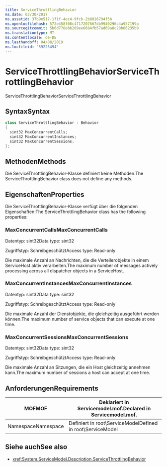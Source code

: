 ```yaml
---
title: ServiceThrottlingBehavior
ms.date: 03/30/2017
ms.assetid: 37b9e517-1f1f-4ec4-9fcb-2b8016794f5b
ms.openlocfilehash: 572e458f08c4717207667db9940296c4a957199a
ms.sourcegitcommit: 5b6d778ebb269ee6684fb57ad69a8c28b06235b9
ms.translationtype: MT
ms.contentlocale: de-DE
ms.lasthandoff: 04/08/2019
ms.locfileid: "59225494"
---
```

# <a name="servicethrottlingbehavior"></a><span data-ttu-id="06d04-102">ServiceThrottlingBehavior</span><span class="sxs-lookup"><span data-stu-id="06d04-102">ServiceThrottlingBehavior</span></span>
<span data-ttu-id="06d04-103">ServiceThrottlingBehavior</span><span class="sxs-lookup"><span data-stu-id="06d04-103">ServiceThrottlingBehavior</span></span>  
  
## <a name="syntax"></a><span data-ttu-id="06d04-104">Syntax</span><span class="sxs-lookup"><span data-stu-id="06d04-104">Syntax</span></span>  
  
```csharp  
class ServiceThrottlingBehavior : Behavior  
{  
  sint32 MaxConcurrentCalls;  
  sint32 MaxConcurrentInstances;  
  sint32 MaxConcurrentSessions;  
};  
```  
  
## <a name="methods"></a><span data-ttu-id="06d04-105">Methoden</span><span class="sxs-lookup"><span data-stu-id="06d04-105">Methods</span></span>  
 <span data-ttu-id="06d04-106">Die ServiceThrottlingBehavior-Klasse definiert keine Methoden.</span><span class="sxs-lookup"><span data-stu-id="06d04-106">The ServiceThrottlingBehavior class does not define any methods.</span></span>  
  
## <a name="properties"></a><span data-ttu-id="06d04-107">Eigenschaften</span><span class="sxs-lookup"><span data-stu-id="06d04-107">Properties</span></span>  
 <span data-ttu-id="06d04-108">Die ServiceThrottlingBehavior-Klasse verfügt über die folgenden Eigenschaften:</span><span class="sxs-lookup"><span data-stu-id="06d04-108">The ServiceThrottlingBehavior class has the following properties:</span></span>  
  
### <a name="maxconcurrentcalls"></a><span data-ttu-id="06d04-109">MaxConcurrentCalls</span><span class="sxs-lookup"><span data-stu-id="06d04-109">MaxConcurrentCalls</span></span>  
 <span data-ttu-id="06d04-110">Datentyp: sint32</span><span class="sxs-lookup"><span data-stu-id="06d04-110">Data type: sint32</span></span>  
  
 <span data-ttu-id="06d04-111">Zugriffstyp: Schreibgeschützt</span><span class="sxs-lookup"><span data-stu-id="06d04-111">Access type: Read-only</span></span>  
  
 <span data-ttu-id="06d04-112">Die maximale Anzahl an Nachrichten, die die Verteilerobjekte in einem ServiceHost aktiv verarbeiten.</span><span class="sxs-lookup"><span data-stu-id="06d04-112">The maximum number of messages actively processing across all dispatcher objects in a ServiceHost.</span></span>  
  
### <a name="maxconcurrentinstances"></a><span data-ttu-id="06d04-113">MaxConcurrentInstances</span><span class="sxs-lookup"><span data-stu-id="06d04-113">MaxConcurrentInstances</span></span>  
 <span data-ttu-id="06d04-114">Datentyp: sint32</span><span class="sxs-lookup"><span data-stu-id="06d04-114">Data type: sint32</span></span>  
  
 <span data-ttu-id="06d04-115">Zugriffstyp: Schreibgeschützt</span><span class="sxs-lookup"><span data-stu-id="06d04-115">Access type: Read-only</span></span>  
  
 <span data-ttu-id="06d04-116">Die maximale Anzahl der Dienstobjekte, die gleichzeitig ausgeführt werden können.</span><span class="sxs-lookup"><span data-stu-id="06d04-116">The maximum number of service objects that can execute at one time.</span></span>  
  
### <a name="maxconcurrentsessions"></a><span data-ttu-id="06d04-117">MaxConcurrentSessions</span><span class="sxs-lookup"><span data-stu-id="06d04-117">MaxConcurrentSessions</span></span>  
 <span data-ttu-id="06d04-118">Datentyp: sint32</span><span class="sxs-lookup"><span data-stu-id="06d04-118">Data type: sint32</span></span>  
  
 <span data-ttu-id="06d04-119">Zugriffstyp: Schreibgeschützt</span><span class="sxs-lookup"><span data-stu-id="06d04-119">Access type: Read-only</span></span>  
  
 <span data-ttu-id="06d04-120">Die maximale Anzahl an Sitzungen, die ein Host gleichzeitig annehmen kann.</span><span class="sxs-lookup"><span data-stu-id="06d04-120">The maximum number of sessions a host can accept at one time.</span></span>  
  
## <a name="requirements"></a><span data-ttu-id="06d04-121">Anforderungen</span><span class="sxs-lookup"><span data-stu-id="06d04-121">Requirements</span></span>  
  
|<span data-ttu-id="06d04-122">MOF</span><span class="sxs-lookup"><span data-stu-id="06d04-122">MOF</span></span>|<span data-ttu-id="06d04-123">Deklariert in Servicemodel.mof.</span><span class="sxs-lookup"><span data-stu-id="06d04-123">Declared in Servicemodel.mof.</span></span>|  
|---------|-----------------------------------|  
|<span data-ttu-id="06d04-124">Namespace</span><span class="sxs-lookup"><span data-stu-id="06d04-124">Namespace</span></span>|<span data-ttu-id="06d04-125">Definiert in root\ServiceModel</span><span class="sxs-lookup"><span data-stu-id="06d04-125">Defined in root\ServiceModel</span></span>|  
  
## <a name="see-also"></a><span data-ttu-id="06d04-126">Siehe auch</span><span class="sxs-lookup"><span data-stu-id="06d04-126">See also</span></span>

- <xref:System.ServiceModel.Description.ServiceThrottlingBehavior>
